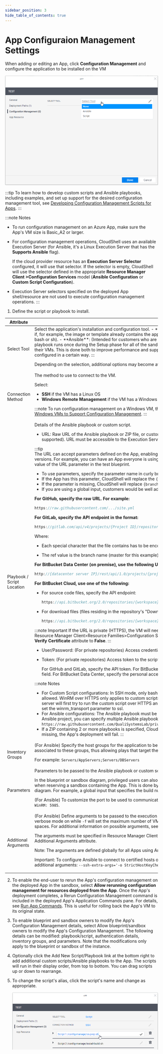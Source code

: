 ```yaml
---
sidebar_position: 3
hide_table_of_contents: true
---
```


# App Configuraion Management Settings

When adding or editing an App, click **Configuration Management** and configure the application to be installed on the VM

![](/Images/CloudShell-Portal/Manage/ConfigurationManagement.png)
    
:::tip
To learn how to develop custom scripts and Ansible playbooks, including examples, and set up support for the desired configuration management tool, see [Developing Configuration Management Scripts for Apps](../../../../devguide/develop-config-management-scripts-for-apps/index.md).
:::

:::note Notes    
- To run configuration management on an Azure App, make sure the App's VM size is Basic\_A2 or larger.
- For configuration management operations, CloudShell uses an available Execution Server (for Ansible, it's a Linux Execution Server that has the **Supports Ansible** flag).
    
    If the cloud provider resource has an **Execution Server Selector** configured, it will use that selector. If the selector is empty, CloudShell will use the selector defined in the appropriate **Resource Manager Client \>Configuration Services** model (**Ansible Configuration** or **Custom Script Configuration**).
    
- Execution Server selectors specified on the deployed App shell/resource are not used to execute configuration management operations.
:::
    
1. Define the script or playbook to install.

<table>
    <thead>
        <th>Attribute</th>
        <th>Description</th>
    </thead>
    <tbody>
        <tr>
            <td>Select Tool</td>
            <td>
Select the application's installation and configuration tool.
- **None**: Do not use any Configuration Management option. Use this option if, for example, the image or template already contains the application to install.
- **Script**: Select the custom script to run (PowerShell, bash or sh).
- **Ansible**: (Intended for customers who are already using Ansible) Select the Ansible playbook to run.
:::note
The playbook runs once during the Setup phase for all of the sandbox's Apps that use that playbook, after CloudShell has finished deploying their VMs. This is done both to improve performance and support cross-server logic where multiple applications need to be installed and configured in a certain way.
:::
        
Depending on the selection, additional options may become available.  
            </td>
        </tr>
        <tr>
            <td>Connection Method</td>
            <td>
The method to use to connect to the VM.
    
Select:

- **SSH** if the VM has a Linux OS
- **Windows Remote Management** if the VM has a Windows OS
        
:::note
To run configuration management on a Windows VM, the VM must have WinRM enabled. For details, see [Enable WinRM on Windows VMs to Support Configuration Management](../../../../devguide/enable-winrm-on-win-vm-for-cfg-mng.md).
:::                        
            </td>
        </tr>
        <tr>
            <td>Playbook / Script Location</td>
            <td>
Details of the Ansible playbook or custom script.
    
- URL: Raw URL of the Ansible playbook or ZIP file, or custom script on the online repository (GitHub, GitLab and BitBucket are supported). URL must be accessible to the Execution Servers.

:::tip        
The URL can accept parameters defined on the App, enabling you to test new versions of scripts without affecting consumer-ready versions. For example, you can have an App everyone is using, but if you want to test a version you're developing, simply change the value of the URL parameter in the test blueprint.

- To use parameters, specify the parameter name in curly brackets (for example: `{branch}`).
- If the App has this parameter, CloudShell will replace the `{branch}` with its value during execution.
- If the parameter is missing, CloudShell will replace `{branch}` with emptystring.
- If you are using a global input, customers would be well advised to set a default value on the global input
:::
        
**For GitHub, specify the raw URL. For example:**

```javascript
https://raw.githubusercontent.com/.../site.yml
```

**For GitLab, specify the API endpoint in the format:**

```javascript
https://gitlab.com/api/v4/projects/{Project ID}/repository/files/testsharding%2Eyml/raw?ref=master
```

Where:

- Each special character that the file contains has to be encoded. In the example above - “%2E” is an encoded point (“.”)
    
- The ref value is the branch name (master for this example)
    

**For BitBucket Data Center (on premise), use the following URL format:**

```javascript
http://{datacenter server IP}/rest/api/1.0/projects/{projectKey}/repos/{repository name}/raw/testsharding.yml
```

**For BitBucket Cloud, use one of the following:**

- For source code files, specify the API endpoint:
    
    ```javascript
    https://api.bitbucket.org/2.0/repositories/{workspace}/{repository name}/src/{GUID- the Commit hash string}/testsharding.yml
    ```
    
- For download files (files residing in the repository's "Downloads" folder), specify this endpoint:
    
    ```javascript
    https://api.bitbucket.org/2.0/repositories/{workspace}/{repository name}/downloads/site.yml
    ```
                 
:::note Important
If the URL is private (HTTPS), the VM will need to have a valid SSL certificate. To disable the certificate check, open Resource Manager Client>Resource Families>Configuration Services (Ansible Configuration or Custom Script Configuration) and set the **Verify Certificate** attribute to **False**.
:::
        
- User/Password: (For private repositories) Access credentials or token to the script/playbook's online repository.
    
- Token: (For private repositories) Access token to the script/playbook's online repository.
        
    For GitHub and GitLab, specify the API token. For BitBucket Cloud, set the repo's "App Password" in the App template's Password field. For BitBucket Data Center, specify the personal access token.
        
:::note Notes    
- For Custom Script configurations: In SSH mode, only bash and sh scripts are allowed. In WinRM mode, only PowerShell scripts are allowed. WinRM over HTTPS only applies to custom scripts at this time. If WinRM is configured to run over HTTPS, the execution server will first try to run the custom script over HTTPS and then fall back to HTTP if HTTPS is unsuccessful. To prevent the fallback, set the winrm\_transport parameter to ssl.
- For Ansible configurations: The Ansible playbook must be a YML or YAML file. To specify multiple playbooks or a hierarchy of an Ansible project, you can specify multiple Ansible playbooks or a ZIP package. For example: `https://raw.githubusercontent.com/QualiSystemsLab/private-repo-zip-download/master/README.zip`
- If a ZIP containing 2 or more playbooks is specified, CloudShell will use the playbook file titled site.yml or site.yaml. If the file is missing, the App's deployment will fail.
:::
            </td>
        </tr>
        <tr>
            <td>Inventory Groups</td>
            <td>
(For Ansible) Specify the host groups for the application to be installed, separated by semicolons (;). The newly deployed VM will be associated to these groups, thus allowing plays that target these groups to run on the VM.
    
For example: `Servers/AppServers;Servers/DBServers`
            </td>
        </tr>
        <tr>
            <td>Parameters</td>
            <td>
Parameters to be passed to the Ansible playbook or custom script. Specify the parameters and their default values.
    
In the blueprint or sandbox diagram, privileged users can also set the parameter to receive the value that is specified for a global input when reserving a sandbox containing the App. This is done by selecting the global input when editing the App in the blueprint or sandbox diagram. For example, a global input that specifies the build number of a product to be tested or which components of a product to install.
    
(For Ansible) To customize the port to be used to communicate with the VM, add the `Ansible_port` parameter. Default: `SSH` / `Port: 22` / `WinRM: 5985`.
            </td>
        </tr>
        <tr>
            <td>Additional Arguments</td>
            <td>
(For Ansible) Define arguments to be passed to the execution of the playbook (`Ansible-playbook` command). For example, `-v` will set verbose mode on while `-f` will set the maximum number of VMs to be handled in parallel. Multiple arguments can be given, separated by spaces. For additional information on possible arguments, see the official Ansible documentation.
    
The arguments must be specified in Resource Manager Client > Configuration Services family > Ansible Configuration model > Ansible Additional Arguments attribute.
    
Note: The arguments are defined globally for all Apps using Ansible.
    
Important: To configure Ansible to connect to certified hosts only (Linux VMs with a valid 'known\_hosts' key), include the following additional arguments: `--ssh-extra-args='-o StrictHostKeyChecking=yes'`
            </td>
        </tr>
    </tbody>
</table>
    
    
2. To enable the end-user to rerun the App's configuration management on the deployed App in the sandbox, select **Allow rerunning configuration management for resources deployed from the App**. Once the App's deployment completes, a Rerun Configuration Management command is included in the deployed App's Application Commands pane. For details, see [Run App Commands](../../../../portal/sandboxes/sandbox-workspace/apps/run-app-commands.md). This is useful for rolling back the App's VM to its original state.
    
3. To enable blueprint and sandbox owners to modify the App's Configuration Management details, select Allow blueprint/sandbox owners to modify the App's Configuration Management. The following details can be modified: playbook/script, authentication details, inventory groups, and parameters. Note that the modifications only apply to the blueprint or sandbox of the instance.
4. Optionally click the Add New Script/Playbook link at the bottom right to add additional custom scripts/Ansible playbooks to the App. The scripts will run in their display order, from top to bottom. You can drag scripts up or down to rearrange.

5. To change the script's alias, click the script's name and change as appropriate.
    
    ![](/Images/CloudShell-Portal/Manage/RenameConfigManageScript.png)
